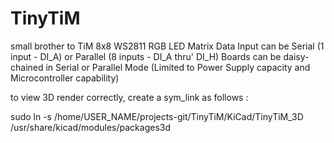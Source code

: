 TinyTiM
=======

small brother to TiM
8x8 WS2811 RGB LED Matrix
Data Input can be Serial (1 input - DI_A) or Parallel (8 inputs - DI_A thru' DI_H)
Boards can be daisy-chained in Serial or Parallel Mode (Limited to Power Supply capacity and Microcontroller capability)

to view 3D render correctly, create a sym_link as follows :

sudo ln -s /home/USER_NAME/projects-git/TinyTiM/KiCad/TinyTiM_3D /usr/share/kicad/modules/packages3d


